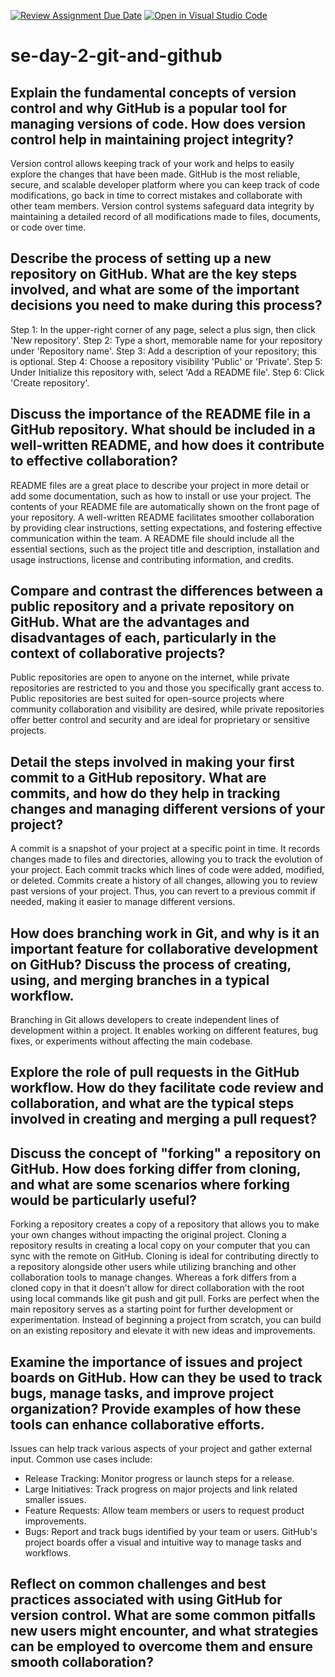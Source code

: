 [![Review Assignment Due Date](https://classroom.github.com/assets/deadline-readme-button-22041afd0340ce965d47ae6ef1cefeee28c7c493a6346c4f15d667ab976d596c.svg)](https://classroom.github.com/a/8wgCKhpZ)
[![Open in Visual Studio Code](https://classroom.github.com/assets/open-in-vscode-2e0aaae1b6195c2367325f4f02e2d04e9abb55f0b24a779b69b11b9e10269abc.svg)](https://classroom.github.com/online_ide?assignment_repo_id=15851958&assignment_repo_type=AssignmentRepo)
# se-day-2-git-and-github
## Explain the fundamental concepts of version control and why GitHub is a popular tool for managing versions of code. How does version control help in maintaining project integrity?
Version control allows keeping track of your work and helps to easily explore the changes that have been made. GitHub is the most reliable, secure, and scalable developer platform where you can keep track of code modifications, go back in time to correct mistakes and collaborate with other team members. Version control systems safeguard data integrity by maintaining a detailed record of all modifications made to files, documents, or code over time.

## Describe the process of setting up a new repository on GitHub. What are the key steps involved, and what are some of the important decisions you need to make during this process?
Step 1: In the upper-right corner of any page, select a plus sign, then click 'New repository'.
Step 2: Type a short, memorable name for your repository under 'Repository name'.
Step 3: Add a description of your repository; this is optional.
Step 4: Choose a repository visibility 'Public' or 'Private'. 
Step 5: Under Initialize this repository with, select 'Add a README file'.
Step 6: Click 'Create repository'.

## Discuss the importance of the README file in a GitHub repository. What should be included in a well-written README, and how does it contribute to effective collaboration?
README files are a great place to describe your project in more detail or add some documentation, such as how to install or use your project. The contents of your README file are automatically shown on the front page of your repository. A well-written README facilitates smoother collaboration by providing clear instructions, setting expectations, and fostering effective communication within the team. A README file should include all the essential sections, such as the project title and description, installation and usage instructions, license and contributing information, and credits.

## Compare and contrast the differences between a public repository and a private repository on GitHub. What are the advantages and disadvantages of each, particularly in the context of collaborative projects?
Public repositories are open to anyone on the internet, while private repositories are restricted to you and those you specifically grant access to. Public repositories are best suited for open-source projects where community collaboration and visibility are desired, while private repositories offer better control and security and are ideal for proprietary or sensitive projects.

## Detail the steps involved in making your first commit to a GitHub repository. What are commits, and how do they help in tracking changes and managing different versions of your project?
A commit is a snapshot of your project at a specific point in time. It records changes made to files and directories, allowing you to track the evolution of your project. Each commit tracks which lines of code were added, modified, or deleted. Commits create a history of all changes, allowing you to review past versions of your project. Thus, you can revert to a previous commit if needed, making it easier to manage different versions. 

## How does branching work in Git, and why is it an important feature for collaborative development on GitHub? Discuss the process of creating, using, and merging branches in a typical workflow.
Branching in Git allows developers to create independent lines of development within a project. It enables working on different features, bug fixes, or experiments without affecting the main codebase. 

## Explore the role of pull requests in the GitHub workflow. How do they facilitate code review and collaboration, and what are the typical steps involved in creating and merging a pull request?

## Discuss the concept of "forking" a repository on GitHub. How does forking differ from cloning, and what are some scenarios where forking would be particularly useful?
Forking a repository creates a copy of a repository that allows you to make your own changes without impacting the original project. Cloning a repository results in creating a local copy on your computer that you can sync with the remote on GitHub. Cloning is ideal for contributing directly to a repository alongside other users while utilizing branching and other collaboration tools to manage changes. Whereas a fork differs from a cloned copy in that it doesn't allow for direct collaboration with the root using local commands like git push and git pull. Forks are perfect when the main repository serves as a starting point for further development or experimentation. Instead of beginning a project from scratch, you can build on an existing repository and elevate it with new ideas and improvements.

## Examine the importance of issues and project boards on GitHub. How can they be used to track bugs, manage tasks, and improve project organization? Provide examples of how these tools can enhance collaborative efforts.
Issues can help track various aspects of your project and gather external input. Common use cases include:
- Release Tracking: Monitor progress or launch steps for a release.
- Large Initiatives: Track progress on major projects and link related smaller issues.
- Feature Requests: Allow team members or users to request product improvements.
- Bugs: Report and track bugs identified by your team or users.
GitHub's project boards offer a visual and intuitive way to manage tasks and workflows.
## Reflect on common challenges and best practices associated with using GitHub for version control. What are some common pitfalls new users might encounter, and what strategies can be employed to overcome them and ensure smooth collaboration?
